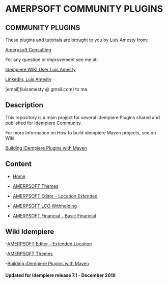 
# <b>AMERPSOFT COMMUNITY PLUGINS</b>

## <b>COMMUNITY PLUGINS</b>
These plugins and tutorials are brought to you by Luis Amesty from:

[Amerpsoft Consulting](http://amerpsoft.com/index.php/en/)

For any question or improvement see me at:

[Idempiere WIKI User Luis Amesty](https://wiki.idempiere.org/en/User:Luisamesty)

[LinkedIn: Luis Amesty](https://www.linkedin.com/in/luisamesty/)

[email](luisamesty @ gmail.com) to me. <br/>

## <b>Description</b>

This repository is a main project for several Idempiere Plugins shared and published for Idempiere Community.

For more information on How to build idempiere Maven projects, see on Wiki: 

[Building iDempiere Plugins with Maven](https://wiki.idempiere.org/en/Building_iDempiere_Plugins_with_Maven)

## <b>Content</b>

- [Home](https://github.com/luisamesty/Amerpsoft-iDempiere-community/blob/master/README.md)


- [AMERPSOFT Themes](https://github.com/luisamesty/Amerpsoft-iDempiere-community/blob/master/org.amerpsoft.com.idempiere.themes-com/README.md)

- [AMERPSOFT Editor - Location Extended](https://github.com/luisamesty/Amerpsoft-iDempiere-community/blob/master/org.amerpsoft.com.idempiere.editors-com/README.md)

- [AMERPSOFT LCO Withholding](https://github.com/luisamesty/Amerpsoft-iDempiere-community/blob/master/org.amerpsoft.com.idempiere.lco.withholding/README.md)

- [AMERPSOFT Financial - Basic Financial](https://github.com/luisamesty/Amerpsoft-iDempiere-community/blob/master/org.amerpsoft.com.idempiere.financial/README.md)


## <b>Wiki Idempiere</b>
-[AMERPSOFT Editor - Extended Location](http://wiki.idempiere.org/en/Plugin:_Extended_Location)

-[AMERPSOFT Themes](https://wiki.idempiere.org/en/Plugin:_Themes_Amerpsoft)

-[Building iDempiere Plugins with Maven](https://wiki.idempiere.org/en/Building_iDempiere_Plugins_with_Maven)

#### Updated for Idempiere release 7.1 - December 2019
